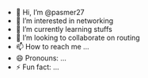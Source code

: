 - 👋 Hi, I’m @pasmer27
- 👀 I’m interested in networking
- 🌱 I’m currently learning stuffs
- 💞️ I’m looking to collaborate on routing
- 📫 How to reach me ...
- 😄 Pronouns: ...
- ⚡ Fun fact: ...

<!---
pasmer27/pasmer27 is a ✨ special ✨ repository because its `README.md` (this file) appears on your GitHub profile.
You can click the Preview link to take a look at your changes.
--->
